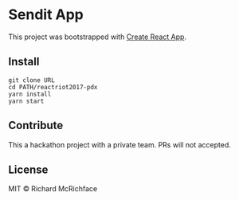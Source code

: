 # Sendit App
This project was bootstrapped with [Create React App](https://github.com/facebookincubator/create-react-app).


## Install
```
git clone URL
cd PATH/reactriot2017-pdx
yarn install
yarn start
```


## Contribute

This a hackathon project with a private team.
PRs will not accepted.


## License

MIT © Richard McRichface
